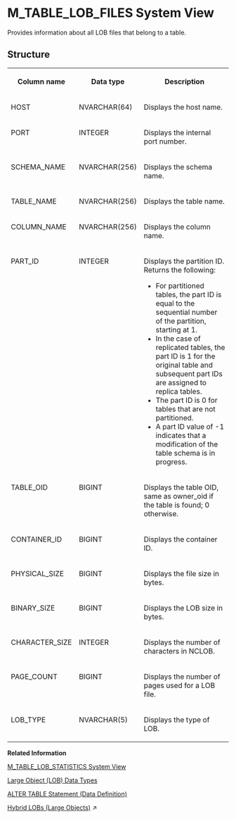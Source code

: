<!-- loio20c63d0b7519101494baf61d17e2b326 -->

# M\_TABLE\_LOB\_FILES System View

Provides information about all LOB files that belong to a table.



<a name="loio20c63d0b7519101494baf61d17e2b326___m__t_a_b_l_e__l_o_b__f_i_l_e_s_1struct_M_TABLE_LOB_FILES"/>

## Structure


<table>
<tr>
<th valign="top">

Column name

</th>
<th valign="top">

Data type

</th>
<th valign="top">

Description

</th>
</tr>
<tr>
<td valign="top">

HOST

</td>
<td valign="top">

NVARCHAR\(64\)

</td>
<td valign="top">

Displays the host name.

</td>
</tr>
<tr>
<td valign="top">

PORT

</td>
<td valign="top">

INTEGER

</td>
<td valign="top">

Displays the internal port number.

</td>
</tr>
<tr>
<td valign="top">

SCHEMA\_NAME

</td>
<td valign="top">

NVARCHAR\(256\)

</td>
<td valign="top">

Displays the schema name.

</td>
</tr>
<tr>
<td valign="top">

TABLE\_NAME

</td>
<td valign="top">

NVARCHAR\(256\)

</td>
<td valign="top">

Displays the table name.

</td>
</tr>
<tr>
<td valign="top">

COLUMN\_NAME

</td>
<td valign="top">

NVARCHAR\(256\)

</td>
<td valign="top">

Displays the column name.

</td>
</tr>
<tr>
<td valign="top">

PART\_ID

</td>
<td valign="top">

INTEGER

</td>
<td valign="top">

Displays the partition ID. Returns the following:

-   For partitioned tables, the part ID is equal to the sequential number of the partition, starting at 1.
-   In the case of replicated tables, the part ID is 1 for the original table and subsequent part IDs are assigned to replica tables.
-   The part ID is 0 for tables that are not partitioned.
-   A part ID value of -1 indicates that a modification of the table schema is in progress.



</td>
</tr>
<tr>
<td valign="top">

TABLE\_OID

</td>
<td valign="top">

BIGINT

</td>
<td valign="top">

Displays the table OID, same as owner\_oid if the table is found; 0 otherwise.

</td>
</tr>
<tr>
<td valign="top">

CONTAINER\_ID

</td>
<td valign="top">

BIGINT

</td>
<td valign="top">

Displays the container ID.

</td>
</tr>
<tr>
<td valign="top">

PHYSICAL\_SIZE

</td>
<td valign="top">

BIGINT

</td>
<td valign="top">

Displays the file size in bytes.

</td>
</tr>
<tr>
<td valign="top">

BINARY\_SIZE

</td>
<td valign="top">

BIGINT

</td>
<td valign="top">

Displays the LOB size in bytes.

</td>
</tr>
<tr>
<td valign="top">

CHARACTER\_SIZE

</td>
<td valign="top">

INTEGER

</td>
<td valign="top">

Displays the number of characters in NCLOB.

</td>
</tr>
<tr>
<td valign="top">

PAGE\_COUNT

</td>
<td valign="top">

BIGINT

</td>
<td valign="top">

Displays the number of pages used for a LOB file.

</td>
</tr>
<tr>
<td valign="top">

LOB\_TYPE

</td>
<td valign="top">

NVARCHAR\(5\)

</td>
<td valign="top">

Displays the type of LOB.

</td>
</tr>
</table>

**Related Information**  


[M\_TABLE\_LOB\_STATISTICS System View](m-table-lob-statistics-system-view-722e79c.md "Provides information about the aggregated file and packed LOB statistics per host, port, table, partition, and column.")

[Large Object \(LOB\) Data Types](../../010-SQL-Reference/large-object-lob-data-types-c374aca.md "LOB (large objects) data types, such as NCLOB, and BLOB, are used to store a large amount of data, such as text documents and images.")

[ALTER TABLE Statement \(Data Definition\)](../../010-SQL-Reference/012-SQL-Statements/alter-table-statement-data-definition-20d329a.md "Alters a base or temporary table. See the ALTER VIRTUAL TABLE statement for altering virtual tables.")

[Hybrid LOBs (Large Objects)](https://help.sap.com/viewer/f9c5015e72e04fffa14d7d4f7267d897/2024_1_QRC/en-US/61ab21a1972846e0aa0b9a989ce4867a.html "To save memory you can store LOB data on disk, in this case the data is only loaded into memory when it is needed. Alternatively, you can use the configurable Hybrid LOB feature which is flexible and stores LOBs either on disk or in memory depending on their size.") :arrow_upper_right:

